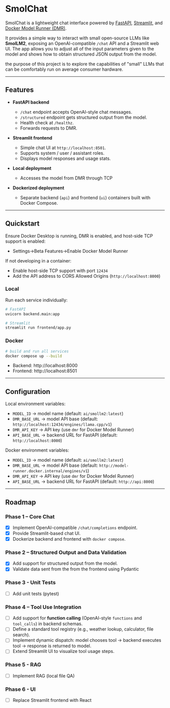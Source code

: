 # SmolChat

SmolChat is a lightweight chat interface powered by [FastAPI](https://fastapi.tiangolo.com/), [Streamlit](https://streamlit.io/), and [Docker Model Runner (DMR)](https://github.com/docker-model-runner).  

It provides a simple way to interact with small open-source LLMs like **SmolLM2**, exposing an OpenAI-compatible `/chat` API and a Streamlit web UI. The app
allows you to adjust all of the input parameters given to the model and shows how to obtain structured JSON output from the model.

the purpose of this project is to explore the capabilities of "small" LLMs that can be comfortably run on average consumer hardware.

---

## Features
- **FastAPI backend**  
  - `/chat` endpoint accepts OpenAI-style chat messages.  
  - `/structured` endpoint gets structured output from the model.
  - Health check at `/healthz`.  
  - Forwards requests to DMR.

- **Streamlit frontend**  
  - Simple chat UI at `http://localhost:8501`.  
  - Supports system / user / assistant roles.  
  - Displays model responses and usage stats.

- **Local deployment**
  - Accesses the model from DMR through TCP

- **Dockerized deployment**  
  - Separate backend (`api`) and frontend (`ui`) containers built with Docker Compose.

---

## Quickstart

Ensure Docker Desktop is running, DMR is enabled, and host-side TCP support is enabled:

- Settings->Beta Features->Enable Docker Model Runner

If not developing in a container:

- Enable host-side TCP support with port `12434`
- Add the API address to CORS Allowed Origins (`http://localhost:8000`)

### Local
Run each service individually:
```bash
# FastAPI
uvicorn backend.main:app
```
```bash
# Streamlit
streamlit run frontend/app.py
```

### Docker
```bash
# build and run all services
docker compose up --build
```

- Backend: http://localhost:8000  
- Frontend: http://localhost:8501  

---

## Configuration

Local environment variables:
- `MODEL_ID` → model name (default: `ai/smollm2:latest`)  
- `DMR_BASE_URL` → model API base (default: `http://localhost:12434/engines/llama.cpp/v1`)  
- `DMR_API_KEY` → API key (use `dmr` for Docker Model Runner)  
- `API_BASE_URL` → backend URL for FastAPI (default: `http://localhost:8000`)

Docker environment variables:
- `MODEL_ID` → model name (default: `ai/smollm2:latest`)  
- `DMR_BASE_URL` → model API base (default: `http://model-runner.docker.internal/engines/v1`)  
- `DMR_API_KEY` → API key (use `dmr` for Docker Model Runner)  
- `API_BASE_URL` → backend URL for FastAPI (default: `http://api:8000`)
---

## Roadmap

### Phase 1 – Core Chat  
- [x] Implement OpenAI-compatible `/chat/completions` endpoint.  
- [x] Provide Streamlit-based chat UI.  
- [x] Dockerize backend and frontend with `docker compose`.

### Phase 2 – Structured Output and Data Validation 
- [x] Add support for structured output from the model.
- [x] Validate data sent from the from the frontend using Pydantic

### Phase 3 - Unit Tests
- [ ] Add unit tests (pytest)

### Phase 4 – Tool Use Integration  
- [ ] Add support for **function calling** (OpenAI-style `functions` and `tool_calls`) in backend schemas.  
- [ ] Define a standard tool registry (e.g., weather lookup, calculator, file search).  
- [ ] Implement dynamic dispatch: model chooses tool → backend executes tool → response is returned to model.  
- [ ] Extend Streamlit UI to visualize tool usage steps.

### Phase 5 - RAG
- [ ] Implement RAG (local file QA)

### Phase 6 - UI
- [ ] Replace Streamlit frontend with React
